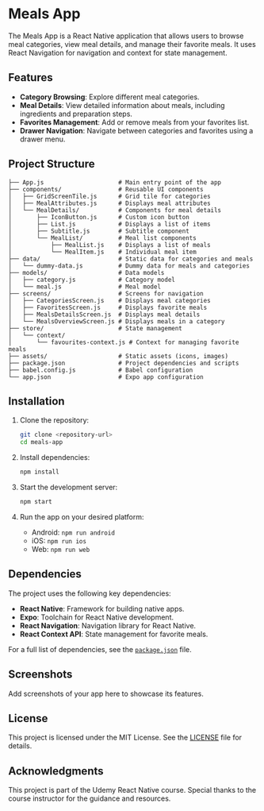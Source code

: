# Meals App

The Meals App is a React Native application that allows users to browse meal categories, view meal details, and manage their favorite meals. It uses React Navigation for navigation and context for state management.

## Features

- **Category Browsing**: Explore different meal categories.
- **Meal Details**: View detailed information about meals, including ingredients and preparation steps.
- **Favorites Management**: Add or remove meals from your favorites list.
- **Drawer Navigation**: Navigate between categories and favorites using a drawer menu.

## Project Structure

```
├── App.js                     # Main entry point of the app
├── components/                # Reusable UI components
│   ├── GridScreenTile.js      # Grid tile for categories
│   ├── MealAttributes.js      # Displays meal attributes
│   └── MealDetails/           # Components for meal details
│       ├── IconButton.js      # Custom icon button
│       ├── List.js            # Displays a list of items
│       ├── Subtitle.js        # Subtitle component
│       └── MealList/          # Meal list components
│           ├── MealList.js    # Displays a list of meals
│           └── MealItem.js    # Individual meal item
├── data/                      # Static data for categories and meals
│   └── dummy-data.js          # Dummy data for meals and categories
├── models/                    # Data models
│   ├── category.js            # Category model
│   └── meal.js                # Meal model
├── screens/                   # Screens for navigation
│   ├── CategoriesScreen.js    # Displays meal categories
│   ├── FavoritesScreen.js     # Displays favorite meals
│   ├── MealsDetailsScreen.js  # Displays meal details
│   └── MealsOverviewScreen.js # Displays meals in a category
├── store/                     # State management
│   └── context/
│       └── favourites-context.js # Context for managing favorite meals
├── assets/                    # Static assets (icons, images)
├── package.json               # Project dependencies and scripts
├── babel.config.js            # Babel configuration
└── app.json                   # Expo app configuration
```

## Installation

1. Clone the repository:

   ```bash
   git clone <repository-url>
   cd meals-app
   ```

2. Install dependencies:

   ```bash
   npm install
   ```

3. Start the development server:

   ```bash
   npm start
   ```

4. Run the app on your desired platform:
   - Android: `npm run android`
   - iOS: `npm run ios`
   - Web: `npm run web`

## Dependencies

The project uses the following key dependencies:

- **React Native**: Framework for building native apps.
- **Expo**: Toolchain for React Native development.
- **React Navigation**: Navigation library for React Native.
- **React Context API**: State management for favorite meals.

For a full list of dependencies, see the [`package.json`](package.json) file.

## Screenshots

Add screenshots of your app here to showcase its features.

## License

This project is licensed under the MIT License. See the [LICENSE](LICENSE) file for details.

## Acknowledgments

This project is part of the Udemy React Native course. Special thanks to the course instructor for the guidance and resources.
